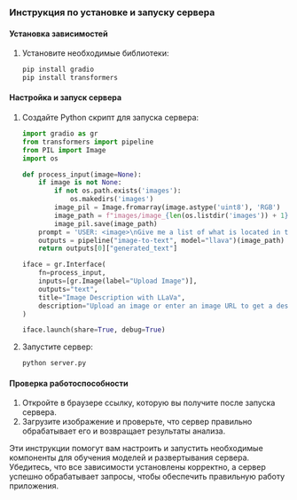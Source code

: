 
### Инструкция по установке и запуску сервера

#### Установка зависимостей

1. Установите необходимые библиотеки:
    ```sh
    pip install gradio
    pip install transformers
    ```

#### Настройка и запуск сервера

1. Создайте Python скрипт для запуска сервера:
    ```python
    import gradio as gr
    from transformers import pipeline
    from PIL import Image
    import os

    def process_input(image=None):
        if image is not None:
            if not os.path.exists('images'):
                os.makedirs('images')
            image_pil = Image.fromarray(image.astype('uint8'), 'RGB')
            image_path = f"images/image_{len(os.listdir('images')) + 1}.png"
            image_pil.save(image_path)
        prompt = 'USER: <image>\nGive me a list of what is located in the image MOST IMPORTANT things. In this format ["obj", "obj2", "obj3", "obj4", "obj5"] Maximum 5 obj without repeating.\nASSISTANT:'
        outputs = pipeline("image-to-text", model="llava")(image_path)
        return outputs[0]["generated_text"]

    iface = gr.Interface(
        fn=process_input,
        inputs=[gr.Image(label="Upload Image")],
        outputs="text",
        title="Image Description with LLaVa",
        description="Upload an image or enter an image URL to get a description."
    )

    iface.launch(share=True, debug=True)
    ```

2. Запустите сервер:
    ```sh
    python server.py
    ```

#### Проверка работоспособности

1. Откройте в браузере ссылку, которую вы получите после запуска сервера.
2. Загрузите изображение и проверьте, что сервер правильно обрабатывает его и возвращает результаты анализа.

Эти инструкции помогут вам настроить и запустить необходимые компоненты для обучения моделей и развертывания сервера. Убедитесь, что все зависимости установлены корректно, а сервер успешно обрабатывает запросы, чтобы обеспечить правильную работу приложения.